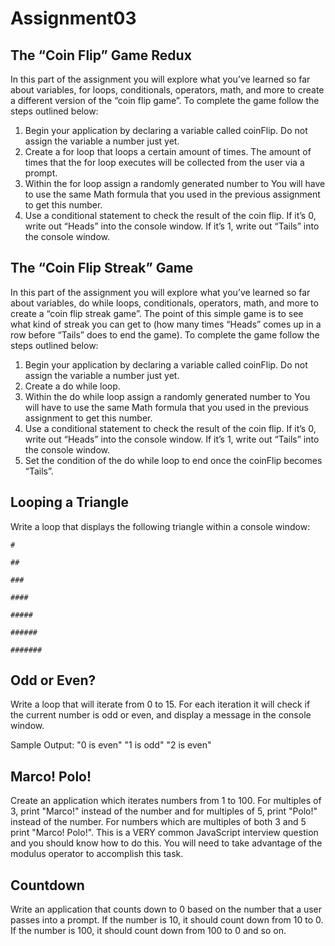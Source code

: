 # Assignment03

## The “Coin Flip” Game Redux

In this part of the assignment you will explore what you’ve learned so far about variables, for loops, conditionals, operators, math, and more to create a different version of the “coin flip game”. To complete the game follow the steps outlined below:

1. Begin your application by declaring a variable called coinFlip. Do not assign the variable a number just yet.
2. Create a for loop that loops a certain amount of times. The amount of times that the for loop executes will be collected from the user via a prompt.
3. Within the for loop assign a randomly generated number to You will have to use the same Math formula that you used in the previous assignment to get this number.
4. Use a conditional statement to check the result of the coin flip. If it’s 0, write out “Heads” into the console window. If it’s 1, write out “Tails” into the console window.

## The “Coin Flip Streak” Game

In this part of the assignment you will explore what you’ve learned so far about variables, do while loops, conditionals, operators, math, and more to create a “coin flip streak game”. The point of this simple game is to see what kind of streak you can get to (how many times “Heads” comes up in a row before “Tails” does to end the game). To complete the game follow the steps outlined below:

1. Begin your application by declaring a variable called coinFlip. Do not assign the variable a number just yet.
2. Create a do while loop.
3. Within the do while loop assign a randomly generated number to You will have to use the same Math formula that you used in the previous assignment to get this number.
4. Use a conditional statement to check the result of the coin flip. If it’s 0, write out “Heads” into the console window. If it’s 1, write out “Tails” into the console window.
5. Set the condition of the do while loop to end once the coinFlip becomes “Tails”.

## Looping a Triangle

Write a loop that displays the following triangle within a console window:

`#`

`##`

`###`

`####`

`#####`

`######`

`#######`

## Odd or Even?

Write a loop that will iterate from 0 to 15. For each iteration it will check if the current number is odd or even, and display a message in the console window.

Sample Output:
"0 is even"
"1 is odd"
"2 is even"

## Marco! Polo!

Create an application which iterates numbers from 1 to 100. For multiples of 3, print "Marco!" instead of the number and for multiples of 5, print "Polo!" instead of the number. For numbers which are multiples of both 3 and 5 print "Marco! Polo!". This is a VERY common JavaScript interview question and you should know how to do this. You will need to take advantage of the modulus operator to accomplish this task.

## Countdown

Write an application that counts down to 0 based on the number that a user passes into a prompt. If the number is 10, it should count down from 10 to 0. If the number is 100, it should count down from 100 to 0 and so on.
